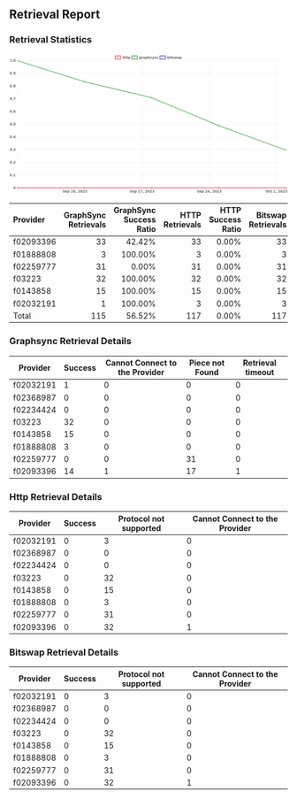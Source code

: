 ## Retrieval Report
### Retrieval Statistics
<img src="https://raw.githubusercontent.com/data-preservation-programs/filplus-checker-assets/main/filecoin-project/filecoin-plus-large-datasets/issues/2144/1696669758547.png"/>

| Provider  | GraphSync Retrievals | GraphSync Success Ratio | HTTP Retrievals | HTTP Success Ratio | Bitswap Retrievals | Bitswap Success Ratio |
| :-------- | -------------------: | ----------------------: | --------------: | -----------------: | -----------------: | --------------------: |
| f02093396 |                   33 |                  42.42% |              33 |              0.00% |                 33 |                 0.00% |
| f01888808 |                    3 |                 100.00% |               3 |              0.00% |                  3 |                 0.00% |
| f02259777 |                   31 |                   0.00% |              31 |              0.00% |                 31 |                 0.00% |
| f03223    |                   32 |                 100.00% |              32 |              0.00% |                 32 |                 0.00% |
| f0143858  |                   15 |                 100.00% |              15 |              0.00% |                 15 |                 0.00% |
| f02032191 |                    1 |                 100.00% |               3 |              0.00% |                  3 |                 0.00% |
| Total     |                  115 |                  56.52% |             117 |              0.00% |                117 |                 0.00% |

### Graphsync Retrieval Details
| Provider  | Success | Cannot Connect to the Provider | Piece not Found | Retrieval timeout |
| --------- | ------- | ------------------------------ | --------------- | ----------------- |
| f02032191 | 1       | 0                              | 0               | 0                 |
| f02368987 | 0       | 0                              | 0               | 0                 |
| f02234424 | 0       | 0                              | 0               | 0                 |
| f03223    | 32      | 0                              | 0               | 0                 |
| f0143858  | 15      | 0                              | 0               | 0                 |
| f01888808 | 3       | 0                              | 0               | 0                 |
| f02259777 | 0       | 0                              | 31              | 0                 |
| f02093396 | 14      | 1                              | 17              | 1                 |

### Http Retrieval Details
| Provider  | Success | Protocol not supported | Cannot Connect to the Provider |
| --------- | ------- | ---------------------- | ------------------------------ |
| f02032191 | 0       | 3                      | 0                              |
| f02368987 | 0       | 0                      | 0                              |
| f02234424 | 0       | 0                      | 0                              |
| f03223    | 0       | 32                     | 0                              |
| f0143858  | 0       | 15                     | 0                              |
| f01888808 | 0       | 3                      | 0                              |
| f02259777 | 0       | 31                     | 0                              |
| f02093396 | 0       | 32                     | 1                              |

### Bitswap Retrieval Details
| Provider  | Success | Protocol not supported | Cannot Connect to the Provider |
| --------- | ------- | ---------------------- | ------------------------------ |
| f02032191 | 0       | 3                      | 0                              |
| f02368987 | 0       | 0                      | 0                              |
| f02234424 | 0       | 0                      | 0                              |
| f03223    | 0       | 32                     | 0                              |
| f0143858  | 0       | 15                     | 0                              |
| f01888808 | 0       | 3                      | 0                              |
| f02259777 | 0       | 31                     | 0                              |
| f02093396 | 0       | 32                     | 1                              |
